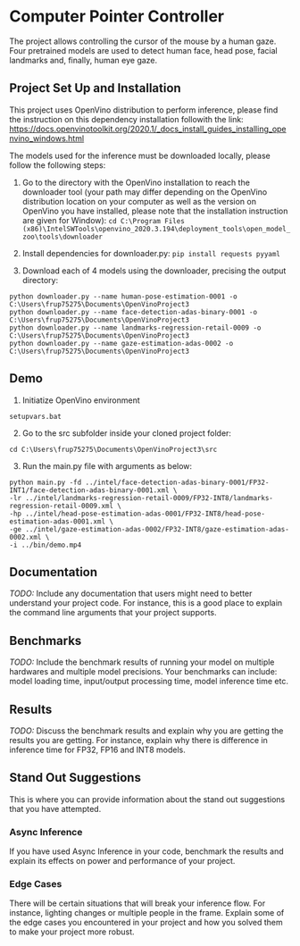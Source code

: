 # Computer Pointer Controller

The project allows controlling the cursor of the mouse by a human gaze. Four pretrained models are used to detect human face, head pose, facial landmarks and, finally, human eye gaze.

## Project Set Up and Installation
This project uses OpenVino distribution to perform inference, please find the instruction on this dependency installation followith the link:
<a href="https://docs.openvinotoolkit.org/2020.1/_docs_install_guides_installing_openvino_windows.html">
https://docs.openvinotoolkit.org/2020.1/_docs_install_guides_installing_openvino_windows.html</a>

The models used for the inference must be downloaded locally, please follow the following steps:
1. Go to the directory with the OpenVino installation to reach the downloader tool (your path may differ depending on the OpenVino distribution location on your computer as well as the version on OpenVino you have installed, please note that the installation instruction are given for Window):
```cd C:\Program Files (x86)\IntelSWTools\openvino_2020.3.194\deployment_tools\open_model_zoo\tools\downloader```

2. Install dependencies for downloader.py:
```pip install requests pyyaml```

3. Download each of 4 models using the downloader, precising the output directory:
```
python downloader.py --name human-pose-estimation-0001 -o C:\Users\frup75275\Documents\OpenVinoProject3
python downloader.py --name face-detection-adas-binary-0001 -o C:\Users\frup75275\Documents\OpenVinoProject3
python downloader.py --name landmarks-regression-retail-0009 -o C:\Users\frup75275\Documents\OpenVinoProject3
python downloader.py --name gaze-estimation-adas-0002 -o C:\Users\frup75275\Documents\OpenVinoProject3
```

## Demo
1. Initiatize OpenVino environment
```cd C:\Program Files (x86)\IntelSWTools\openvino_2020.3.194\bin
setupvars.bat
```
2. Go to the src subfolder inside your cloned project folder:
```
cd C:\Users\frup75275\Documents\OpenVinoProject3\src
```
3. Run the main.py file with arguments as below:
```
python main.py -fd ../intel/face-detection-adas-binary-0001/FP32-INT1/face-detection-adas-binary-0001.xml \ 
-lr ../intel/landmarks-regression-retail-0009/FP32-INT8/landmarks-regression-retail-0009.xml \ 
-hp ../intel/head-pose-estimation-adas-0001/FP32-INT8/head-pose-estimation-adas-0001.xml \ 
-ge ../intel/gaze-estimation-adas-0002/FP32-INT8/gaze-estimation-adas-0002.xml \ 
-i ../bin/demo.mp4
```

## Documentation
*TODO:* Include any documentation that users might need to better understand your project code. For instance, this is a good place to explain the command line arguments that your project supports.

## Benchmarks
*TODO:* Include the benchmark results of running your model on multiple hardwares and multiple model precisions. Your benchmarks can include: model loading time, input/output processing time, model inference time etc.

## Results
*TODO:* Discuss the benchmark results and explain why you are getting the results you are getting. For instance, explain why there is difference in inference time for FP32, FP16 and INT8 models.

## Stand Out Suggestions
This is where you can provide information about the stand out suggestions that you have attempted.

### Async Inference
If you have used Async Inference in your code, benchmark the results and explain its effects on power and performance of your project.

### Edge Cases
There will be certain situations that will break your inference flow. For instance, lighting changes or multiple people in the frame. Explain some of the edge cases you encountered in your project and how you solved them to make your project more robust.
